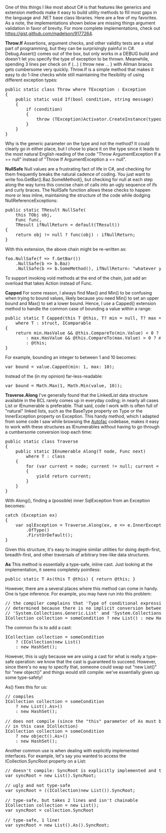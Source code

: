 One of this things I like most about C# is that features like generics and extension methods make it easy to build utility methods to fill most gaps in the language and .NET base class libraries. Here are a few of my favorites. As a note, the implementations shown below are missing things argument validation in favor of brevity. For more complete implementations, check out <a href="https://gist.github.com/madelson/9177264" title="https://gist.github.com/madelson/9177264">https://gist.github.com/madelson/9177264</a>.

<strong>Throw<TException>.If</strong>
Assertions, argument checks, and other validity tests are a vital part of programming, but they can be surprisingly painful in C#. Debug.Assert() comes out of the box, but only works in a DEBUG build and doesn't let you specify the type of exception to be thrown. Meanwhile, spending 3 lines per check on if (...) { throw new ... } with Allman braces gets cumbersome very quickly. Throw<T>.If is a simple method that makes it easy to do 1-line checks while still maintaining the flexibility of using different exception types:

<pre>
public static class Throw<TException> where TException : Exception
{
    public static void If(bool condition, string message) 
	{
		if (condition)
		{
			throw (TException)Activator.CreateInstance(typeof(TException), message);
		}
	}
}
</pre>

Why is the generic parameter on the type and not the method? It could clearly go in either place, but I chose to place it on the type since it leads to the most natural English reading of the code "Throw ArgumentException If a == null" instead of "Throw If ArgumentException a == null".

<strong>NullSafe</strong>
Null values are a frustrating fact of life in C#, and checking for them frequently breaks the natural cadence of coding. You just want to write foo.GetBar().Baz.SomeMethod(), but checking for null at each step along the way turns this concise chain of calls into an ugly sequence of ifs and curly braces. The NullSafe function allows these checks to happen more or less inline, maintaining the structure of the code while dodging NullReferenceExceptions:

<pre>
public static TResult NullSafe<TObj, TResult>(
	this TObj obj, 
	Func<TObj, TResult> func, 
	TResult ifNullReturn = default(TResult))
{
	return obj != null ? func(obj) : ifNullReturn;
}
</pre>

With this extension, the above chain might be re-written as:
<pre>
foo.NullSafe(f => f.GetBar())
	.NullSafe(b => b.Baz)
	.NullSafe(b => b.SomeMethod(), ifNullReturn: "whatever you would return in the null case");
</pre>
To support invoking void methods at the end of the chain, just add an overload that takes Action<TObj> instead of Func<TObj>.

<strong>Capped</strong>
For some reason, I always find Max() and Min() to be confusing when trying to bound values, likely because you need Min() to set an upper bound and Max() to set a lower bound. Hence, I use a Capped() extension method to handle the common case of bounding a value within a range:

<pre>
public static T Capped<T>(this T @this, T? min = null, T? max = null)
	where T : struct, IComparable<T>
{
	return min.HasValue && @this.CompareTo(min.Value) < 0 ? min.Value
		: max.HasValue && @this.CompareTo(max.Value) > 0 ? max.Value
		: @this;
}
</pre>

For example, bounding an integer to between 1 and 10 becomes:
<pre>var bound = value.Capped(min: 1, max: 10);</pre>
Instead of the (in my opinion) far-less-readable:
<pre>var bound = Math.Max(1, Math.Min(value, 10));</pre>


<strong>Traverse.Along</strong>
I've generally found that the LinkedList<T> data structure available in the BCL rarely comes up in everyday coding; in nearly all cases List<T> or IEnumerable<T> is preferable. That said, code I work with is often full of "natural" linked lists, such as the BaseType property on Type or the InnerException property on Exception. This handy method, which I adapted from some code I saw while browsing the <a href="https://code.google.com/p/autofac/">Autofac</a> codebase, makes it easy to work with these structures as IEnumerables without having to go through a cumbersome conversion loop each time:
<pre>
public static class Traverse
{
	public static IEnumerable<T> Along<T>(T node, Func<T, T> next)
		where T : class
	{
		for (var current = node; current != null; current = next(current))
		{
			yield return current;
		}
	}
}
</pre>

With Along(), finding a (possible) inner SqlException from an Exception becomes:

<pre>
catch (Exception ex)
{
    var sqlException = Traverse.Along(ex, e => e.InnerException)
		.OfType<SqlException>()
		.FirstOrDefault();
}
</pre>

Given this structure, it's easy to imagine similar utilities for doing depth-first, breadth-first, and other traversals of arbitrary tree-like data structures.

<strong>As<T></strong>
This method is essentially a type-safe, inline cast. Just looking at the implementation, it seems completely pointless:

<pre>
public static T As<T>(this T @this) { return @this; }
</pre>

However, there are a several places where this method can come in handy. One is type
inference. For example, you may have run into this problem:

<pre>
// the compiler complains that 'Type of conditional expression cannot be 
// determined because there is no implicit conversion between 
// 'System.Collections.Generic.List<int>' and 'System.Collections.Generic.HashSet<int>''
ICollection<int> collection = someCondition ? new List<int>() : new HashSet<int>();
</pre>

The common fix is to add a cast:

<pre>
ICollection<int> collection = someCondition 
	? (ICollection<int>)new List<int>() 
	: new HashSet<int>();
</pre>

However, this is ugly because we are using a cast for what is really a type-safe operation: we know that the cast is guaranteed to succeed. However, since there's no way to specify that, someone could swap out "new List<int>()" for "new object()" and things would still compile: we've essentially given up some type-safety!

As() fixes this for us:

<pre>
// compiles
ICollection<int> collection = someCondition 
	? new List<int>().As<ICollection<int>>() 
	: new HashSet<int>();

// does not compile (since the "this" parameter of As must be of type T... 
// in this case ICollection<int>)
ICollection<int> collection = someCondition 
	? new object().As<ICollection<int>>() 
	: new HashSet<int>();
</pre>

Another common use is when dealing with explicitly implemented interfaces. For example, let's say you wanted to access the ICollection.SyncRoot property on a List<int>:

<pre>
// doesn't compile: SyncRoot is explicitly implemented and therefore private
var syncRoot = new List<int>().SyncRoot;

// ugly and not type-safe
var syncRoot = ((ICollection)new List<int>()).SyncRoot;

// type-safe, but takes 2 lines and isn't chainable
ICollection collection = new List<int>();
var syncRoot = collection.SyncRoot

// type-safe, 1 line!
var syncRoot = new List<int>().As<ICollection>().SyncRoot;
</pre>

